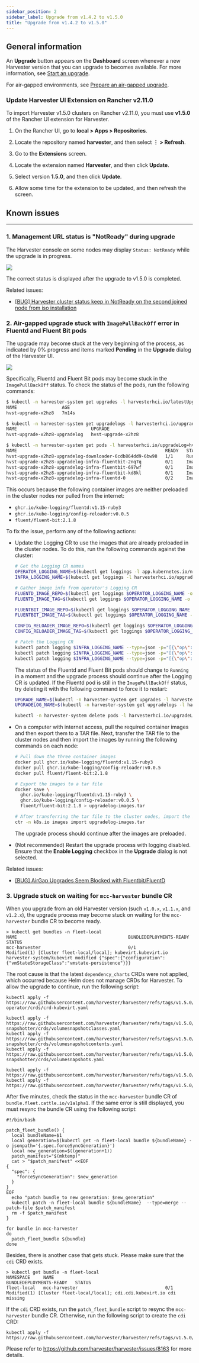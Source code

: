 ```yaml
---
sidebar_position: 2
sidebar_label: Upgrade from v1.4.2 to v1.5.0
title: "Upgrade from v1.4.2 to v1.5.0"
---
```


<head>
  <link rel="canonical" href="https://docs.harvesterhci.io/v1.4/upgrade/v1-4-2-to-v1-5-0"/>
</head>

## General information

An **Upgrade** button appears on the **Dashboard** screen whenever a new Harvester version that you can upgrade to becomes available. For more information, see [Start an upgrade](./automatic.md#start-an-upgrade).

For air-gapped environments, see [Prepare an air-gapped upgrade](./automatic.md#prepare-an-air-gapped-upgrade).

### Update Harvester UI Extension on Rancher v2.11.0

To import Harvester v1.5.0 clusters on Rancher v2.11.0, you must use **v1.5.0** of the Rancher UI extension for Harvester.


1. On the Rancher UI, go to **local > Apps > Repositories**.

1. Locate the repository named **harvester**, and then select **⋮ > Refresh**.

1. Go to the **Extensions** screen.

1. Locate the extension named **Harvester**, and then click **Update**.

1. Select version **1.5.0**, and then click **Update**.

1. Allow some time for the extension to be updated, and then refresh the screen.

## Known issues

---

### 1. Management URL status is "NotReady" during upgrade

The Harvester console on some nodes may display `Status: NotReady` while the upgrade is in progress.

![](/img/v1.4/upgrade/cluster-management-url-not-ready.png)

The correct status is displayed after the upgrade to v1.5.0 is completed.

Related issues:
  - [[BUG] Harvester cluster status keep in NotReady on the second joined node from iso installation](https://github.com/harvester/harvester/issues/7963)

### 2. Air-gapped upgrade stuck with `ImagePullBackOff` error in Fluentd and Fluent Bit pods

The upgrade may become stuck at the very beginning of the process, as indicated by 0% progress and items marked **Pending** in the **Upgrade** dialog of the Harvester UI.

![](/img/v1.5/upgrade/upgrade-dialog-with-empty-status.png)

Specifically, Fluentd and Fluent Bit pods may become stuck in the `ImagePullBackOff` status. To check the status of the pods, run the following commands:

```bash
$ kubectl -n harvester-system get upgrades -l harvesterhci.io/latestUpgrade=true
NAME                 AGE
hvst-upgrade-x2hz8   7m14s

$ kubectl -n harvester-system get upgradelogs -l harvesterhci.io/upgrade=hvst-upgrade-x2hz8
NAME                            UPGRADE
hvst-upgrade-x2hz8-upgradelog   hvst-upgrade-x2hz8

$ kubectl -n harvester-system get pods -l harvesterhci.io/upgradeLog=hvst-upgrade-x2hz8-upgradelog
NAME                                                        READY   STATUS             RESTARTS   AGE
hvst-upgrade-x2hz8-upgradelog-downloader-6cdb864dd9-6bw98   1/1     Running            0          7m7s
hvst-upgrade-x2hz8-upgradelog-infra-fluentbit-2nq7q         0/1     ImagePullBackOff   0          7m42s
hvst-upgrade-x2hz8-upgradelog-infra-fluentbit-697wf         0/1     ImagePullBackOff   0          7m42s
hvst-upgrade-x2hz8-upgradelog-infra-fluentbit-kd8kl         0/1     ImagePullBackOff   0          7m42s
hvst-upgrade-x2hz8-upgradelog-infra-fluentd-0               0/2     ImagePullBackOff   0          7m42s
```

This occurs because the following container images are neither preloaded in the cluster nodes nor pulled from the internet:

- `ghcr.io/kube-logging/fluentd:v1.15-ruby3`
- `ghcr.io/kube-logging/config-reloader:v0.0.5`
- `fluent/fluent-bit:2.1.8`

To fix the issue, perform any of the following actions:

- Update the Logging CR to use the images that are already preloaded in the cluster nodes. To do this, run the following commands against the cluster:

  ```bash
  # Get the Logging CR names
  OPERATOR_LOGGING_NAME=$(kubectl get loggings -l app.kubernetes.io/name=rancher-logging -o jsonpath="{.items[0].metadata.name}")
  INFRA_LOGGING_NAME=$(kubectl get loggings -l harvesterhci.io/upgradeLogComponent=infra -o jsonpath="{.items[0].metadata.name}")

  # Gather image info from operator's Logging CR
  FLUENTD_IMAGE_REPO=$(kubectl get loggings $OPERATOR_LOGGING_NAME -o jsonpath="{.spec.fluentd.image.repository}")
  FLUENTD_IMAGE_TAG=$(kubectl get loggings $OPERATOR_LOGGING_NAME -o jsonpath="{.spec.fluentd.image.tag}")

  FLUENTBIT_IMAGE_REPO=$(kubectl get loggings $OPERATOR_LOGGING_NAME -o jsonpath="{.spec.fluentbit.image.repository}")
  FLUENTBIT_IMAGE_TAG=$(kubectl get loggings $OPERATOR_LOGGING_NAME -o jsonpath="{.spec.fluentbit.image.tag}")

  CONFIG_RELOADER_IMAGE_REPO=$(kubectl get loggings $OPERATOR_LOGGING_NAME -o jsonpath="{.spec.fluentd.configReloaderImage.repository}")
  CONFIG_RELOADER_IMAGE_TAG=$(kubectl get loggings $OPERATOR_LOGGING_NAME -o jsonpath="{.spec.fluentd.configReloaderImage.tag}")

  # Patch the Logging CR
  kubectl patch logging $INFRA_LOGGING_NAME --type=json -p="[{\"op\":\"replace\",\"path\":\"/spec/fluentbit/image\",\"value\":{\"repository\":\"$FLUENTBIT_IMAGE_REPO\",\"tag\":\"$FLUENTBIT_IMAGE_TAG\"}}]"
  kubectl patch logging $INFRA_LOGGING_NAME --type=json -p="[{\"op\":\"replace\",\"path\":\"/spec/fluentd/image\",\"value\":{\"repository\":\"$FLUENTD_IMAGE_REPO\",\"tag\":\"$FLUENTD_IMAGE_TAG\"}}]"
  kubectl patch logging $INFRA_LOGGING_NAME --type=json -p="[{\"op\":\"replace\",\"path\":\"/spec/fluentd/configReloaderImage\",\"value\":{\"repository\":\"$CONFIG_RELOADER_IMAGE_REPO\",\"tag\":\"$CONFIG_RELOADER_IMAGE_TAG\"}}]"
  ```

  The status of the Fluentd and Fluent Bit pods should change to `Running` in a moment and the upgrade process should continue after the Logging CR is updated. If the Fluentd pod is still in the `ImagePullBackOff` status, try deleting it with the following command to force it to restart:

  ```bash
  UPGRADE_NAME=$(kubectl -n harvester-system get upgrades -l harvesterhci.io/latestUpgrade=true -o jsonpath='{.items[0].metadata.name}')
  UPGRADELOG_NAME=$(kubectl -n harvester-system get upgradelogs -l harvesterhci.io/upgrade=$UPGRADE_NAME -o jsonpath='{.items[0].metadata.name}')

  kubectl -n harvester-system delete pods -l harvesterhci.io/upgradeLog=$UPGRADELOG_NAME,harvesterhci.io/upgradeLogComponent=aggregator
  ```

- On a computer with internet access, pull the required container images and then export them to a TAR file. Next, transfer the TAR file to the cluster nodes and then import the images by running the following commands on each node:

  ```bash
  # Pull down the three container images
  docker pull ghcr.io/kube-logging/fluentd:v1.15-ruby3
  docker pull ghcr.io/kube-logging/config-reloader:v0.0.5
  docker pull fluent/fluent-bit:2.1.8

  # Export the images to a tar file
  docker save \
    ghcr.io/kube-logging/fluentd:v1.15-ruby3 \
    ghcr.io/kube-logging/config-reloader:v0.0.5 \
    fluent/fluent-bit:2.1.8 > upgradelog-images.tar

  # After transferring the tar file to the cluster nodes, import the images (need to be run on each node)
  ctr -n k8s.io images import upgradelog-images.tar
  ```

  The upgrade process should continue after the images are preloaded.

- (Not recommended) Restart the upgrade process with logging disabled. Ensure that the **Enable Logging** checkbox in the **Upgrade** dialog is not selected.

Related issues:
- [[BUG] AirGap Upgrades Seem Blocked with Fluentbit/FluentD](https://github.com/harvester/harvester/issues/7955)

### 3. Upgrade stuck on waiting for `mcc-harvester` bundle CR

When you upgrade from an old Harvester version (such `v1.0.x`, `v1.1.x`, and `v1.2.x`), the upgrade process may become stuck on waiting for the `mcc-harvester` bundle CR to become ready.

```shell
> kubectl get bundles -n fleet-local
NAME                                          BUNDLEDEPLOYMENTS-READY   STATUS
mcc-harvester                                 0/1                       Modified(1) [Cluster fleet-local/local]; kubevirt.kubevirt.io harvester-system/kubevirt modified {"spec":{"configuration":{"vmStateStorageClass":"vmstate-persistence"}}}
```

The root cause is that the latest `dependency_charts` CRDs were not applied, which occurred because Helm does not manage CRDs for Harvester. To allow the upgrade to continue, run the following script:

```shell
kubectl apply -f https://raw.githubusercontent.com/harvester/harvester/refs/tags/v1.5.0/deploy/charts/harvester/dependency_charts/kubevirt-operator/crds/crd-kubevirt.yaml

kubectl apply -f https://raw.githubusercontent.com/harvester/harvester/refs/tags/v1.5.0/deploy/charts/harvester/dependency_charts/csi-snapshotter/crds/volumesnapshotclasses.yaml
kubectl apply -f https://raw.githubusercontent.com/harvester/harvester/refs/tags/v1.5.0/deploy/charts/harvester/dependency_charts/csi-snapshotter/crds/volumesnapshotcontents.yaml
kubectl apply -f https://raw.githubusercontent.com/harvester/harvester/refs/tags/v1.5.0/deploy/charts/harvester/dependency_charts/csi-snapshotter/crds/volumesnapshots.yaml

kubectl apply -f https://raw.githubusercontent.com/harvester/harvester/refs/tags/v1.5.0/deploy/charts/harvester/dependency_charts/whereabouts/crds/whereabouts.cni.cncf.io_ippools.yaml
kubectl apply -f https://raw.githubusercontent.com/harvester/harvester/refs/tags/v1.5.0/deploy/charts/harvester/dependency_charts/whereabouts/crds/whereabouts.cni.cncf.io_overlappingrangeipreservations.yaml
```

After five minutes, check the status in the `mcc-harvester` bundle CR of `bundle.fleet.cattle.io/v1alpha1`. If the same error is still displayed, you must resync the bundle CR using the following script:

```shell
#!/bin/bash

patch_fleet_bundle() {
  local bundleName=$1
  local generation=$(kubectl get -n fleet-local bundle ${bundleName} -o jsonpath='{.spec.forceSyncGeneration}')
  local new_generation=$((generation+1))
  patch_manifest="$(mktemp)"
  cat > "$patch_manifest" <<EOF
{
  "spec": {
    "forceSyncGeneration": $new_generation
  }
}
EOF
  echo "patch bundle to new generation: $new_generation"
  kubectl patch -n fleet-local bundle ${bundleName}  --type=merge --patch-file $patch_manifest
  rm -f $patch_manifest
}

for bundle in mcc-harvester
do
  patch_fleet_bundle ${bundle}
done
```

Besides, there is another case that gets stuck. Please make sure that the `cdi` CRD exists. 

```shell
> kubectl get bundle -n fleet-local
NAMESPACE     NAME                                          BUNDLEDEPLOYMENTS-READY   STATUS
fleet-local   mcc-harvester                                 0/1                       Modified(1) [Cluster fleet-local/local]; cdi.cdi.kubevirt.io cdi missing
```

If the `cdi` CRD exists, run the `patch_fleet_bundle` script to resync the `mcc-harvester` bundle CR. Otherwise, run the following script to create the `cdi` CRD:

  ```shell
  kubectl apply -f https://raw.githubusercontent.com/harvester/harvester/refs/tags/v1.5.0/deploy/charts/harvester/dependency_charts/cdi/crds/cdi.yaml
  ```

Please refer to https://github.com/harvester/harvester/issues/8163 for more details.